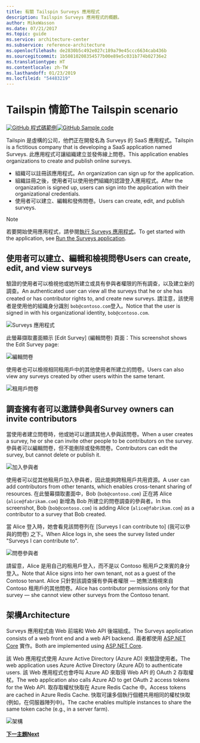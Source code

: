 ```yaml
---
title: 有關 Tailspin Surveys 應用程式
description: Tailspin Surveys 應用程式的概觀。
author: MikeWasson
ms.date: 07/21/2017
ms.topic: guide
ms.service: architecture-center
ms.subservice: reference-architecture
ms.openlocfilehash: de2830b5c492e027c189a79e45ccc6634cab436b
ms.sourcegitcommit: 1b50810208354577b00e89e5c031b774b02736e2
ms.translationtype: HT
ms.contentlocale: zh-TW
ms.lasthandoff: 01/23/2019
ms.locfileid: "54483219"
---
```

# <a name="the-tailspin-scenario"></a><span data-ttu-id="df61b-103">Tailspin 情節</span><span class="sxs-lookup"><span data-stu-id="df61b-103">The Tailspin scenario</span></span>

<span data-ttu-id="df61b-104">[![GitHub](../_images/github.png) 程式碼範例][sample application]</span><span class="sxs-lookup"><span data-stu-id="df61b-104">[![GitHub](../_images/github.png) Sample code][sample application]</span></span>

<span data-ttu-id="df61b-105">Tailspin 是虛構的公司，他們正在開發名為 Surveys 的 SaaS 應用程式。</span><span class="sxs-lookup"><span data-stu-id="df61b-105">Tailspin is a fictitious company that is developing a SaaS application named Surveys.</span></span> <span data-ttu-id="df61b-106">此應用程式可讓組織建立並發佈線上問卷。</span><span class="sxs-lookup"><span data-stu-id="df61b-106">This application enables organizations to create and publish online surveys.</span></span>

* <span data-ttu-id="df61b-107">組織可以註冊該應用程式。</span><span class="sxs-lookup"><span data-stu-id="df61b-107">An organization can sign up for the application.</span></span>
* <span data-ttu-id="df61b-108">組織註冊之後，使用者可以使用他們組織的認證登入應用程式。</span><span class="sxs-lookup"><span data-stu-id="df61b-108">After the organization is signed up, users can sign into the application with their organizational credentials.</span></span>
* <span data-ttu-id="df61b-109">使用者可以建立、編輯和發佈問卷。</span><span class="sxs-lookup"><span data-stu-id="df61b-109">Users can create, edit, and publish surveys.</span></span>

> [!NOTE]
> <span data-ttu-id="df61b-110">若要開始使用應用程式，請參閱[執行 Surveys 應用程式]。</span><span class="sxs-lookup"><span data-stu-id="df61b-110">To get started with the application, see [Run the Surveys application].</span></span>

## <a name="users-can-create-edit-and-view-surveys"></a><span data-ttu-id="df61b-111">使用者可以建立、編輯和檢視問卷</span><span class="sxs-lookup"><span data-stu-id="df61b-111">Users can create, edit, and view surveys</span></span>

<span data-ttu-id="df61b-112">驗證的使用者可以檢視他或她所建立或具有參與者權限的所有調查，以及建立新的調查。</span><span class="sxs-lookup"><span data-stu-id="df61b-112">An authenticated user can view all the surveys that he or she has created or has contributor rights to, and create new surveys.</span></span> <span data-ttu-id="df61b-113">請注意，該使用者是使用他的組織身分識別 `bob@contoso.com`登入。</span><span class="sxs-lookup"><span data-stu-id="df61b-113">Notice that the user is signed in with his organizational identity, `bob@contoso.com`.</span></span>

![Surveys 應用程式](./images/surveys-screenshot.png)

<span data-ttu-id="df61b-115">此螢幕擷取畫面顯示 [Edit Survey] (編輯問卷) 頁面：</span><span class="sxs-lookup"><span data-stu-id="df61b-115">This screenshot shows the Edit Survey page:</span></span>

![編輯問卷](./images/edit-survey.png)

<span data-ttu-id="df61b-117">使用者也可以檢視相同租用戶中的其他使用者所建立的問卷。</span><span class="sxs-lookup"><span data-stu-id="df61b-117">Users can also view any surveys created by other users within the same tenant.</span></span>

![租用戶問卷](./images/tenant-surveys.png)

## <a name="survey-owners-can-invite-contributors"></a><span data-ttu-id="df61b-119">調查擁有者可以邀請參與者</span><span class="sxs-lookup"><span data-stu-id="df61b-119">Survey owners can invite contributors</span></span>

<span data-ttu-id="df61b-120">當使用者建立問卷時，他或她可以邀請其他人參與該問卷。</span><span class="sxs-lookup"><span data-stu-id="df61b-120">When a user creates a survey, he or she can invite other people to be contributors on the survey.</span></span> <span data-ttu-id="df61b-121">參與者可以編輯問卷，但不能刪除或發佈問卷。</span><span class="sxs-lookup"><span data-stu-id="df61b-121">Contributors can edit the survey, but cannot delete or publish it.</span></span>

![加入參與者](./images/add-contributor.png)

<span data-ttu-id="df61b-123">使用者可以從其他租用戶加入參與者，因此能夠跨租用戶共用資源。</span><span class="sxs-lookup"><span data-stu-id="df61b-123">A user can add contributors from other tenants, which enables cross-tenant sharing of resources.</span></span> <span data-ttu-id="df61b-124">在此螢幕擷取畫面中，Bob (`bob@contoso.com`) 正在將 Alice (`alice@fabrikam.com`) 新增為 Bob 所建立的問卷調查的參與者。</span><span class="sxs-lookup"><span data-stu-id="df61b-124">In this screenshot, Bob (`bob@contoso.com`) is adding Alice (`alice@fabrikam.com`) as a contributor to a survey that Bob created.</span></span>

<span data-ttu-id="df61b-125">當 Alice 登入時，她會看見該問卷列在 [Surveys I can contribute to] (我可以參與的問卷) 之下。</span><span class="sxs-lookup"><span data-stu-id="df61b-125">When Alice logs in, she sees the survey listed under "Surveys I can contribute to".</span></span>

![問卷參與者](./images/contributor.png)

<span data-ttu-id="df61b-127">請留意，Alice 是用自己的租用戶登入，而不是以 Contoso 租用戶之來賓的身分登入。</span><span class="sxs-lookup"><span data-stu-id="df61b-127">Note that Alice signs into her own tenant, not as a guest of the Contoso tenant.</span></span> <span data-ttu-id="df61b-128">Alice 只針對該調查擁有參與者權限 &mdash; 她無法檢視來自 Contoso 租用戶的其他問卷。</span><span class="sxs-lookup"><span data-stu-id="df61b-128">Alice has contributor permissions only for that survey &mdash; she cannot view other surveys from the Contoso tenant.</span></span>

## <a name="architecture"></a><span data-ttu-id="df61b-129">架構</span><span class="sxs-lookup"><span data-stu-id="df61b-129">Architecture</span></span>

<span data-ttu-id="df61b-130">Surveys 應用程式由 Web 前端和 Web API 後端組成。</span><span class="sxs-lookup"><span data-stu-id="df61b-130">The Surveys application consists of a web front end and a web API backend.</span></span> <span data-ttu-id="df61b-131">兩者都使用 [ASP.NET Core] 實作。</span><span class="sxs-lookup"><span data-stu-id="df61b-131">Both are implemented using [ASP.NET Core].</span></span>

<span data-ttu-id="df61b-132">該 Web 應用程式使用 Azure Active Directory (Azure AD) 來驗證使用者。</span><span class="sxs-lookup"><span data-stu-id="df61b-132">The web application uses Azure Active Directory (Azure AD) to authenticate users.</span></span> <span data-ttu-id="df61b-133">該 Web 應用程式也會呼叫 Azure AD 來取得 Web API 的 OAuth 2 存取權杖。</span><span class="sxs-lookup"><span data-stu-id="df61b-133">The web application also calls Azure AD to get OAuth 2 access tokens for the Web API.</span></span> <span data-ttu-id="df61b-134">取存取權杖快取在 Azure Redis Cache 中。</span><span class="sxs-lookup"><span data-stu-id="df61b-134">Access tokens are cached in Azure Redis Cache.</span></span> <span data-ttu-id="df61b-135">快取可讓多個執行個體共用相同的權杖快取 (例如，在伺服器陣列中)。</span><span class="sxs-lookup"><span data-stu-id="df61b-135">The cache enables multiple instances to share the same token cache (e.g., in a server farm).</span></span>

![架構](./images/architecture.png)

<span data-ttu-id="df61b-137">[**下一主題**][authentication]</span><span class="sxs-lookup"><span data-stu-id="df61b-137">[**Next**][authentication]</span></span>

<!-- links -->

[authentication]: authenticate.md

[執行 Surveys 應用程式]: ./run-the-app.md
[Run the Surveys application]: ./run-the-app.md
[ASP.NET Core]: /aspnet/core
[sample application]: https://github.com/mspnp/multitenant-saas-guidance
